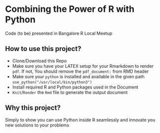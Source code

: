 # Combining the Power of R with Python

Code (to be) presented in Bangalore R Local Meetup 

## How to use this project?

* Clone/Download this Repo
* Make sure you have your LATEX setup for your Rmarkdown to render `pdf`. If not, You should remove the `pdf_document:` from RMD header
* Make sure your `python` is installed and available in the given path `use_python("/usr/local/bin/python3") `
* Install required R and Python packages used in the Document
* `Knit`/`Render` the `Rmd` file to generate the output document


## Why this project?

Simply to show you can use Python inside R seamlessly and innovate you new solutions to your problems